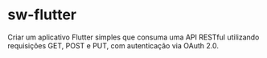 # sw-flutter
Criar um aplicativo Flutter simples que consuma uma API RESTful utilizando requisições GET, POST e PUT, com autenticação via OAuth 2.0.
